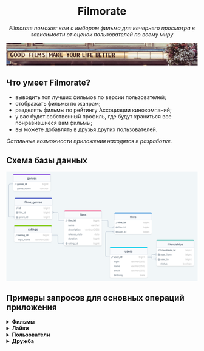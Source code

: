 
<h1 align="center">Filmorate</h1>


<p align="center"><i>Filmorate поможет вам с выбором фильма для вечернего просмотра в зависимости от оценок пользователей по всему миру</i></p>

<div style="text-align: center;">

![](https://github.com/pursecookie/java-filmorate/blob/add-friends-likes/src/main/resources/NarVm4RkNq0.jpg)

</div>


## Что умеет Filmorate?


- выводить топ лучших фильмов по версии пользователей;
- отображать фильмы по жанрам;
- разделять фильмы по рейтингу Ассоциации кинокомпаний;
- у вас будет собственный профиль, где будут храниться все понравившиеся вам фильмы;
- вы можете добавлять в друзья других пользователей.

*Остальные возможности приложения находятся в разработке.*

## Схема базы данных


![](https://github.com/pursecookie/java-filmorate/blob/add-friends-likes/src/main/resources/schema.png)



## Примеры запросов для основных операций приложения


<details>
  <summary><b>Фильмы</b></summary>

🆕Создать фильм
  ```SQL
  INSERT INTO films (name, description, release_date, duration, rating_id)
  VALUES (?,?,?,?,?)
  ```

ℹ️Вывести информацию о фильме по id
  ```SQL
  SELECT *
  FROM films
  WHERE film_id = ?
  ```

📄Вывести список всех фильмов
  ```SQL
  SELECT * 
  FROM films
  ```

🔄Обновить информацию о фильме
  ```SQL
  UPDATE films SET name = ?, description = ?, release_date = ?, duration = ?, rating_id = ?
  WHERE film_id = ?
  ```

❌Удалить фильм по id
  ```SQL
  DELETE FROM films
  WHERE film_id = ?
  ```

  </details>  

<details>
  <summary><b>Лайки</b></summary>

💓Поставить фильму лайк
  ```SQL
  INSERT INTO likes (film_id, user_id)
  VALUES (?,?)
  ```

🔝Вывести ТОП-10 популярных фильмов
  ```SQL
  SELECT *
  FROM (
  SELECT film_id, COUNT (user_id) AS like_count
  FROM likes
  GROUP BY film_id
  ORDER BY like_count DESC
  ) AS l
  LEFT OUTER JOIN films AS f ON l.film_id = f.film_id
  LIMIT 10
  ```

💔Удалить лайк у фильма
  ```SQL
  DELETE FROM likes
  WHERE film_id = ?
  AND user_id = ?
  ```

  </details>

<details>
  <summary><b>Пользователи</b></summary>

🆕Создать пользователя
  ```SQL
  INSERT INTO users (login, name, email, birthday)
  VALUES (?,?,?,?)
  ```

ℹ️Вывести информацию о пользователе по id
  ```SQL
  SELECT * FROM users
  WHERE user_id = ?
  ```

📄<i>Вывести список всех пользователей</i>
  ```SQL
  SELECT * 
  FROM users
  ```

🔄Обновить информацию о пользователе
  ```SQL
  UPDATE users SET login = ?, name = ?, email = ?, birthday = ?
  WHERE user_id = ?
  ```

❌Удалить пользователя по id
  ```SQL
  DELETE FROM users
  WHERE user_id = ?
  ```

  </details>

<details>
  <summary><b>Дружба</b></summary>

✅Добавить пользователя в друзья
  ```SQL
  INSERT INTO friendships (user_from, user_to, status)
  VALUES (?,?,?)
  ```

👫Вывести список всех друзей пользователя
  ```SQL
  SELECT f.user_to AS user_id, u.login, u.name, u.email, u.birthday
  FROM friendships AS f
  LEFT OUTER JOIN users AS u ON f.user_to = u.user_id
  WHERE f.user_from = ?
  ORDER BY user_id
  ```

❌Удалить пользователя из друзей
  ```SQL
  DELETE FROM friendships
  WHERE user_from = ?
  AND user_to = ?
  ```

  </details>
